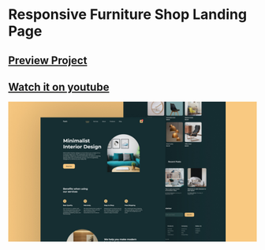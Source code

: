# Responsive Furniture Shop Landing Page
## [Preview Project](https://luissitoe.github.io/responsive-travel-website/)
## [Watch it on youtube](https://www.youtube.com/watch?v=7IDNxeoggLQ)

![preview img](/preview.jpg)
